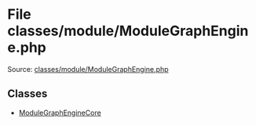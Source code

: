 File classes/module/ModuleGraphEngine.php
=========
Source: [classes/module/ModuleGraphEngine.php](https://github.com/PrestaShop/PrestaShop/blob/1.6.1.1/classes/module/ModuleGraphEngine.php)


Classes
-------

* [ModuleGraphEngineCore](class.ModuleGraphEngineCore.md)

